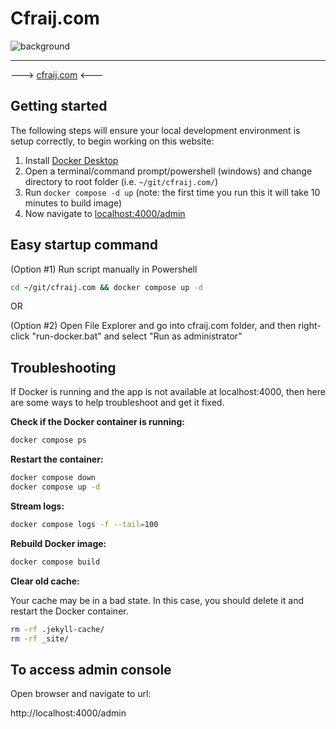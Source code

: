 Cfraij.com
====================

![background](https://user-images.githubusercontent.com/3893966/162011180-9d18715e-e463-4d3e-8e8b-e83e62690608.jpeg)

----------

---> [cfraij.com](https://cfraij.com/ "cfraij.com")  <---



## Getting started

The following steps will ensure your local development environment is setup correctly, to begin working on this website:

1. Install [Docker Desktop]()
2. Open a terminal/command prompt/powershell (windows) and change directory to root folder (i.e. `~/git/cfraij.com/`)
3. Run `docker compose -d up` (note: the first time you run this it will take 10 minutes to build image)
4. Now navigate to [localhost:4000/admin](http://localhost:4000/admin)



## Easy startup command


(Option #1) Run script manually in Powershell

```bash
cd ~/git/cfraij.com && docker compose up -d
```

OR

(Option #2) Open File Explorer and go into cfraij.com folder, and then right-click "run-docker.bat" and select  "Run as administrator"


## Troubleshooting

If Docker is running and the app is not available at localhost:4000, then here are some ways to help troubleshoot and get it fixed.

**Check if the Docker container is running:**

```bash
docker compose ps
```

**Restart the container:**

```bash
docker compose down
docker compose up -d
```

**Stream logs:**

```bash
docker compose logs -f --tail=100
```

**Rebuild Docker image:**

```bash
docker compose build
```

**Clear old cache:**

Your cache may be in a bad state. In this case, you should delete it and restart the Docker container.

```bash
rm -rf .jekyll-cache/
rm -rf _site/
```


## To access admin console

Open browser and navigate to url:

http://localhost:4000/admin